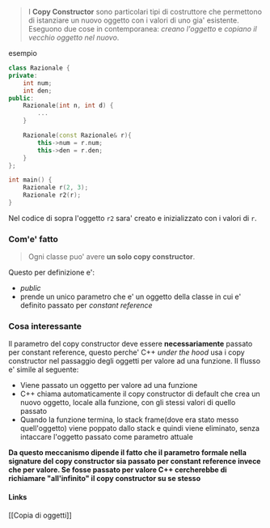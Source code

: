 >I **Copy Constructor** sono particolari tipi di costruttore che permettono di istanziare un nuovo oggetto con i valori di uno gia' esistente. Eseguono due cose in contemporanea: *creano l'oggetto* e *copiano il vecchio oggetto nel nuovo*.

esempio
```cpp
class Razionale {
private:
	int num;
	int den;
public: 
	Razionale(int n, int d) {
		... 
	}

	Razionale(const Razionale& r){
		this->num = r.num;
		this->den = r.den;
	}
};

int main() {
	Razionale r(2, 3);
	Razionale r2(r);
}
```

Nel codice di sopra l'oggetto ``r2`` sara' creato e inizializzato con i valori di ``r``.
### Com'e' fatto
>Ogni classe puo' avere **un solo copy constructor**.

Questo per definizione e':
- *public*
- prende un unico parametro che e' un oggetto della classe in cui e' definito passato per *constant reference*

### Cosa interessante
Il parametro del copy constructor deve essere **necessariamente** passato per constant reference, questo perche' C++ *under the hood* usa i copy constructor nel passaggio degli oggetti per valore ad una funzione.
Il flusso e' simile al seguente:
- Viene passato un oggetto per valore ad una funzione
- C++ chiama automaticamente il copy constructor di default che crea un nuovo oggetto, locale alla funzione, con gli stessi valori di quello passato
- Quando la funzione termina, lo stack frame(dove era stato messo quell'oggetto) viene poppato dallo stack e quindi viene eliminato, senza intaccare l'oggetto passato come parametro attuale

**Da questo meccanismo dipende il fatto che il parametro formale nella signature del copy constructor sia passato per constant reference invece che per valore. Se fosse passato per valore C++ cercherebbe di richiamare "all'infinito" il copy constructor su se stesso** 

#### Links
[[Copia di oggetti]]